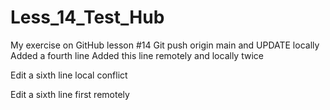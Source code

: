 # Less_14_Test_Hub
My exercise on GitHub lesson #14 
Git push origin main and UPDATE locally
Added a fourth line
Added this line remotely and locally twice

Edit a sixth line local conflict

Edit a sixth line first remotely

